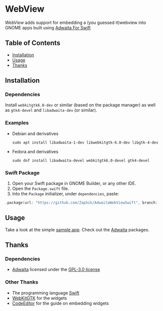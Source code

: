 # WebView

_WebView_ adds support for embedding a (you guessed it)webview into GNOME apps built using [Adwaita For Swift](https://github.com/AparokshaUI/adwaita-swift)

## Table of Contents

- [Installation](#Installation)
- [Usage](#Usage)
- [Thanks](#Thanks)

## Installation
### Dependencies
Install `webkitgtk6.0-dev` or similar (based on the package manager) as well as `gtk4-devel` and `libadwaita-dev` (or similar).

### Examples
* Debian and derivatives
  ```
  sudo apt install libadwaita-1-dev libwebkitgtk-6.0-dev libgtk-4-dev
  ```
* Fedora and derivatives
  ```
  sudo dnf install libadwaita-devel webkitgtk6.0-devel gtk4-devel
  ```


### Swift Package
1. Open your Swift package in GNOME Builder, or any other IDE.
2. Open the `Package.swift` file.
3. Into the `Package` initializer, under `dependencies`, paste:
```swift
.package(url: "https://github.com/Zaphik/AdwaitaWebViewSwift", branch: "main")   
```

## Usage

Take a look at the simple [sample app](Tests/main.swift).
Check out the [Adwaita](https://github.com/AparokshaUI/Adwaita) packages.

## Thanks

### Dependencies
- [Adwaita](https://github.com/AparokshaUI/Adwaita) licensed under the [GPL-3.0 license](https://github.com/AparokshaUI/Adwaita/blob/main/LICENSE.md)

### Other Thanks
- The programming language [Swift](https://github.com/apple/swift)
- [WebKitGTK](https://webkitgtk.org/) for the widgets
- [CodeEditor](https://github.com/AparokshaUI/CodeEditor) for the guide on embedding widgets
